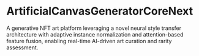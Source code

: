 # ArtificialCanvasGeneratorCoreNext
A generative NFT art platform leveraging a novel neural style transfer architecture with adaptive instance normalization and attention-based feature fusion, enabling real-time AI-driven art curation and rarity assessment.
